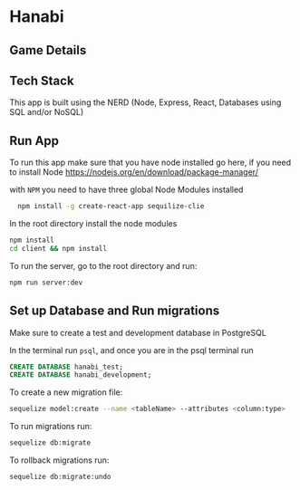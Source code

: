 # Hanabi

## Game Details

<!-- Details of the game will go here -->

## Tech Stack

This app is built using the NERD (Node, Express, React, Databases using SQL and/or NoSQL)

## Run App  

To run this app make sure that you have node installed go here, if you need to install Node https://nodejs.org/en/download/package-manager/

with `NPM` you need to have three global Node Modules installed

```bash
  npm install -g create-react-app sequilize-clie
```

In the root directory install the node modules

```bash
npm install
cd client && npm install
```

To run the server, go to the root directory and run:

```bash
npm run server:dev
```


## Set up Database and Run migrations

Make sure to create a test and development database in PostgreSQL

In the terminal run `psql`, and once you are in the psql terminal run

```SQL
CREATE DATABASE hanabi_test;
CREATE DATABASE hanabi_development;
```

To create a new migration file:

```bash
sequelize model:create --name <tableName> --attributes <column:type>
```

To run migrations run:

```bash
sequelize db:migrate
```

To rollback migrations run:

```bash
sequelize db:migrate:undo
```
